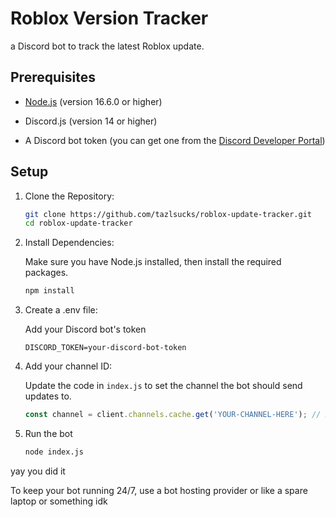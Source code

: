 # Roblox Version Tracker

a Discord bot to track the latest Roblox update.

## Prerequisites

- [Node.js](https://nodejs.org/) (version 16.6.0 or higher)

- Discord.js (version 14 or higher)

- A Discord bot token (you can get one from the [Discord Developer Portal](https://discord.dev/))

## Setup

1. Clone the Repository:
   
   ```bash
   git clone https://github.com/tazlsucks/roblox-update-tracker.git
   cd roblox-update-tracker
   ```

2. Install Dependencies:
   
   Make sure you have Node.js installed, then install the required packages.
   
   ```bash
   npm install
   ```

3. Create a .env file:
   
   Add your Discord bot's token
   
   ```env
   DISCORD_TOKEN=your-discord-bot-token
   ```

4. Add your channel ID:
   
   Update the code in ```index.js``` to set the channel the bot should send updates to.
   
   ```js
   const channel = client.channels.cache.get('YOUR-CHANNEL-HERE'); // Replace 'YOUR-CHANNEL-HERE' with your actual channel ID
   ```

5. Run the bot
   
   ```bash
   node index.js
   ```

yay you did it



To keep your bot running 24/7, use a bot hosting provider or like a spare laptop or something idk
